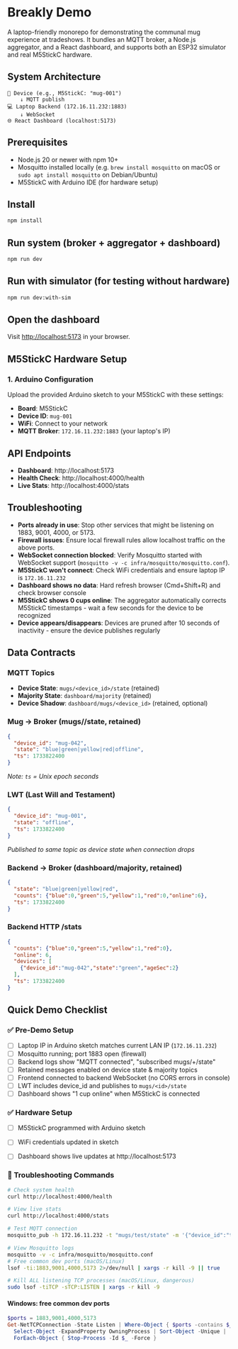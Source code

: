 # Breakly Demo

A laptop-friendly monorepo for demonstrating the communal mug experience at tradeshows. It bundles an MQTT broker, a Node.js aggregator, and a React dashboard, and supports both an ESP32 simulator and real M5StickC hardware.

## System Architecture
```
🔧 Device (e.g., M5StickC: "mug-001")
    ↓ MQTT publish
💻 Laptop Backend (172.16.11.232:1883)
    ↓ WebSocket
🌐 React Dashboard (localhost:5173)
```

## Prerequisites
- Node.js 20 or newer with npm 10+
- Mosquitto installed locally (e.g. `brew install mosquitto` on macOS or `sudo apt install mosquitto` on Debian/Ubuntu)
- M5StickC with Arduino IDE (for hardware setup)


## Install
```bash
npm install
```

## Run system (broker + aggregator + dashboard)
```bash
npm run dev
```

## Run with simulator (for testing without hardware)
```bash
npm run dev:with-sim
```

## Open the dashboard
Visit [http://localhost:5173](http://localhost:5173) in your browser.

## M5StickC Hardware Setup

### 1. Arduino Configuration
Upload the provided Arduino sketch to your M5StickC with these settings:
- **Board**: M5StickC
- **Device ID**: `mug-001`
- **WiFi**: Connect to your network
- **MQTT Broker**: `172.16.11.232:1883` (your laptop's IP)

## API Endpoints
- **Dashboard**: http://localhost:5173
- **Health Check**: http://localhost:4000/health
- **Live Stats**: http://localhost:4000/stats

## Troubleshooting
- **Ports already in use**: Stop other services that might be listening on 1883, 9001, 4000, or 5173.
- **Firewall issues**: Ensure local firewall rules allow localhost traffic on the above ports.
- **WebSocket connection blocked**: Verify Mosquitto started with WebSocket support (`mosquitto -v -c infra/mosquitto/mosquitto.conf`).
- **M5StickC won't connect**: Check WiFi credentials and ensure laptop IP is `172.16.11.232`
- **Dashboard shows no data**: Hard refresh browser (Cmd+Shift+R) and check browser console
- **M5StickC shows 0 cups online**: The aggregator automatically corrects M5StickC timestamps - wait a few seconds for the device to be recognized
- **Device appears/disappears**: Devices are pruned after 10 seconds of inactivity - ensure the device publishes regularly

## Data Contracts

### MQTT Topics
- **Device State**: `mugs/<device_id>/state` (retained)
- **Majority State**: `dashboard/majority` (retained)
- **Device Shadow**: `dashboard/mugs/<device_id>` (retained, optional)

### Mug → Broker (mugs/<id>/state, retained)
```json
{
  "device_id": "mug-042",
  "state": "blue|green|yellow|red|offline",
  "ts": 1733822400
}
```
*Note: `ts` = Unix epoch seconds*

### LWT (Last Will and Testament)
```json
{
  "device_id": "mug-001",
  "state": "offline",
  "ts": 1733822400
}
```
*Published to same topic as device state when connection drops*

### Backend → Broker (dashboard/majority, retained)
```json
{
  "state": "blue|green|yellow|red",
  "counts": {"blue":0,"green":5,"yellow":1,"red":0,"online":6},
  "ts": 1733822400
}
```

### Backend HTTP /stats
```json
{
  "counts": {"blue":0,"green":5,"yellow":1,"red":0},
  "online": 6,
  "devices": [
    {"device_id":"mug-042","state":"green","ageSec":2}
  ],
  "ts": 1733822400
}
```

## Quick Demo Checklist

### ✅ Pre-Demo Setup
- [ ] Laptop IP in Arduino sketch matches current LAN IP (`172.16.11.232`)
- [ ] Mosquitto running; port 1883 open (firewall)
- [ ] Backend logs show "MQTT connected", "subscribed mugs/+/state"
- [ ] Retained messages enabled on device state & majority topics
- [ ] Frontend connected to backend WebSocket (no CORS errors in console)
- [ ] LWT includes device_id and publishes to `mugs/<id>/state`
- [ ] Dashboard shows "1 cup online" when M5StickC is connected

### ✅ Hardware Setup
- [ ] M5StickC programmed with Arduino sketch
- [ ] WiFi credentials updated in sketch

- [ ] Dashboard shows live updates at http://localhost:5173

### 🔧 Troubleshooting Commands
```bash
# Check system health
curl http://localhost:4000/health

# View live stats
curl http://localhost:4000/stats

# Test MQTT connection
mosquitto_pub -h 172.16.11.232 -t "mugs/test/state" -m '{"device_id":"test","state":"blue","ts":1733822400}'

# View Mosquitto logs
mosquitto -v -c infra/mosquitto/mosquitto.conf
# Free common dev ports (macOS/Linux)
lsof -ti:1883,9001,4000,5173 2>/dev/null | xargs -r kill -9 || true

# Kill ALL listening TCP processes (macOS/Linux, dangerous)
sudo lsof -tiTCP -sTCP:LISTEN | xargs -r kill -9
```

#### Windows: free common dev ports
```powershell
$ports = 1883,9001,4000,5173
Get-NetTCPConnection -State Listen | Where-Object { $ports -contains $_.LocalPort } |
  Select-Object -ExpandProperty OwningProcess | Sort-Object -Unique |
  ForEach-Object { Stop-Process -Id $_ -Force }
```
